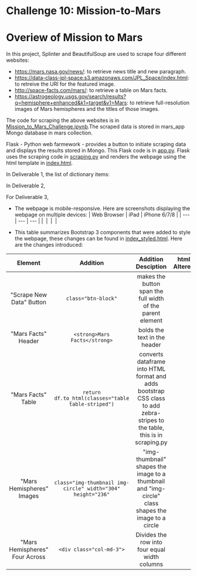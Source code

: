 # Challenge 10: Mission-to-Mars

# Overiew of Mission to Mars
In this project, Splinter and BeautifulSoup are used to scrape four different websites:
- https://mars.nasa.gov/news/: to retrieve news title and new paragraph.
- https://data-class-jpl-space.s3.amazonaws.com/JPL_Space/index.html: to retreive the URl for the featured image.
- http://space-facts.com/mars/: to retrieve a table on Mars facts.
- https://astrogeology.usgs.gov/search/results?q=hemisphere+enhanced&k1=target&v1=Mars: to retrieve full-resolution images of Mars hemispheres and the titles of those images.

The code for scraping the above websites is in [Mission_to_Mars_Challenge.ipynb](https://github.com/Hala-INTJ/Mission-to-Mars/blob/main/Mission_to_Mars_Challenge.ipynb).The scraped data is stored in mars_app Mongo database in mars collection.

Flask - Python web farmework - provides a button to initiate scraping data and displays the results stored in Mongo. This Flask code is in [app.py](https://github.com/Hala-INTJ/Mission-to-Mars/blob/main/app.py). Flask uses the scraping code in [scraping.py](https://github.com/Hala-INTJ/Mission-to-Mars/blob/main/scraping.py) and renders the webpage using the html template in [index.html](https://github.com/Hala-INTJ/Mission-to-Mars/blob/main/templates/index.html).

In Deliverable 1, the list of dictionary items:
![]() 

In Deliverable 2,


For Deliverable 3,
- The webpage is mobile-responsive. Here are screenshots displaying the webpage on multiple devices:
| Web Browser | iPad | iPhone 6/7/8 |
| --- | --- | --- |
| ![]() | ![]() | ![]() |

- This table summarizes Bootstrap 3 components that were added to style the webpage, these changes can be found in [index_styled.html](). Here are the changes introduced:

| Element | Addition | Addition Desciption | html Altered |
| :---: | :---: | :---: | :---: |
| "Scrape New Data" Button | ```class="btn-block"```| makes the button span the full width of the parent element | 
| "Mars Facts" Header | ```<strong>Mars Facts</strong>```| bolds the text in the header | 
| "Mars Facts" Table | ```return df.to_html(classes="table table-striped")```| converts dataframe into HTML format and adds bootstrap CSS class to add zebra-stripes to the table, this is in scraping.py| 
| "Mars Hemispheres" Images | ```class="img-thumbnail img-circle" width="304" height="236"```| "img-thumbnail" shapes the image to a thumbnail and "img-circle" class shapes the image to a circle |
| "Mars Hemispheres" Four Across | ```<div class="col-md-3">```| Divides the row into four equal width columns |

 

